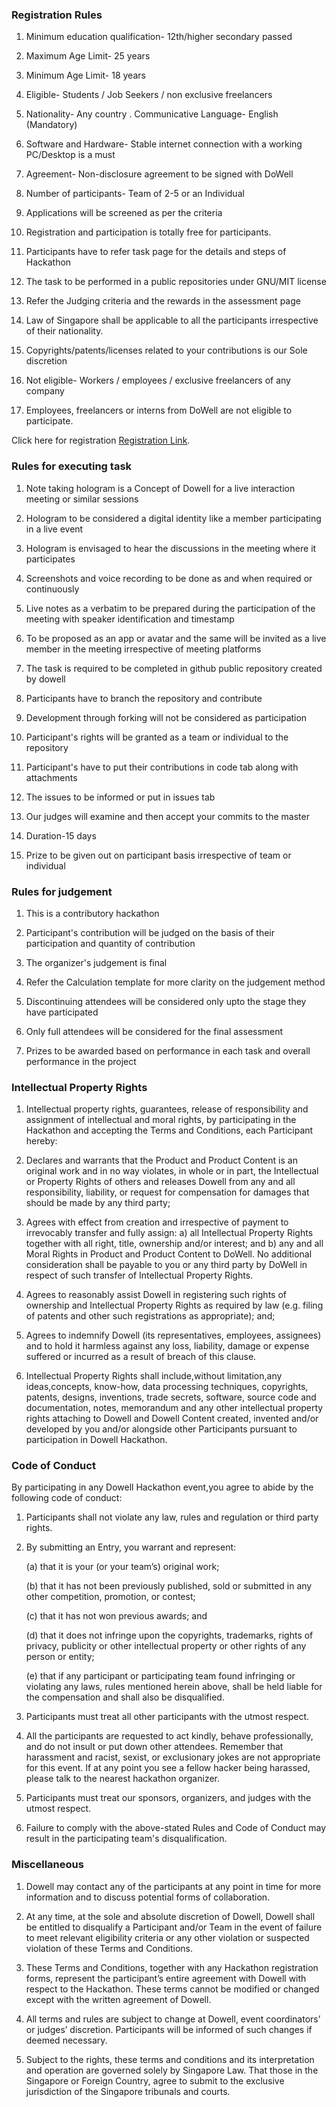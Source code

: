 ### Registration Rules

1. Minimum education qualification- 12th/higher secondary passed

2. Maximum Age Limit- 25 years

3. Minimum Age Limit- 18 years

4. Eligible- Students / Job Seekers / non exclusive freelancers

5. Nationality- Any country . Communicative Language- English (Mandatory)

6. Software and Hardware- Stable internet connection with a working PC/Desktop is a must

7. Agreement- Non-disclosure agreement to be signed with DoWell

8. Number of participants- Team of 2-5 or an Individual

9. Applications will be screened as per the criteria

10. Registration and participation is totally free for participants.

11. Participants have to refer task page for the details and steps of Hackathon 

12. The task to be performed in a public repositories under GNU/MIT license

13. Refer the Judging criteria and the rewards in the assessment page

14. Law of Singapore shall be applicable to all the participants irrespective of their nationality.

15. Copyrights/patents/licenses related to your contributions is our Sole discretion

16. Not eligible- Workers / employees / exclusive freelancers of any company

17. Employees, freelancers or interns from DoWell are not eligible to participate.

Click here for registration [Registration Link](https://forms.gle/h9ExJmvgXoL923k89).


### Rules for executing task

1. Note taking hologram is a Concept of Dowell for a live interaction meeting or similar sessions

2. Hologram to be considered a digital identity like a member participating in a live event

3. Hologram is envisaged to hear the discussions in the meeting where it participates 

4. Screenshots and voice recording to be done as and when required or continuously

5. Live notes as a verbatim to be prepared during the participation of the meeting with speaker identification and timestamp

6. To be proposed as an app or avatar and the same will be invited as a live member in the meeting irrespective of meeting platforms

7. The task is required to be completed in github public repository created by dowell

8. Participants have to branch the repository and contribute

9. Development through forking will not be considered as participation

10. Participant's rights will be granted as a team or individual to the repository

11. Participant's have to put their contributions in code tab along with attachments

12. The issues to be informed or put in issues tab

13. Our judges will examine and then accept your commits to the master

14. Duration-15 days

15. Prize to be given out on participant basis irrespective of team or individual

### Rules for judgement

1. This is a contributory hackathon

2. Participant's contribution will be judged on the basis of their participation and quantity of contribution

3. The organizer's judgement is final

4. Refer the Calculation template for more clarity on the judgement method

5. Discontinuing attendees will be considered only upto the stage they have participated

6. Only full attendees will be considered for the final assessment

7. Prizes to be awarded based on performance in each task and overall performance in the project


### Intellectual Property Rights

1. Intellectual property rights, guarantees, release of responsibility and assignment of intellectual and moral rights, by participating in the Hackathon and accepting the Terms and Conditions, each Participant hereby:

2. Declares and warrants that the Product and Product Content is an original work and in no way violates, in whole or in part, the Intellectual or Property Rights of others and releases Dowell from any and all responsibility, liability, or request for compensation for damages that should be made by any third party;

3. Agrees with effect from creation and irrespective of payment to irrevocably transfer and fully assign: a) all Intellectual Property Rights together with all right, title, ownership and/or interest; and b) any and all Moral Rights in Product and Product Content to DoWell. No additional consideration shall be payable to you or any third party by DoWell in respect of such transfer of Intellectual Property Rights.

4. Agrees to reasonably assist Dowell in registering such rights of ownership and Intellectual Property Rights as required by law (e.g. filing of patents and other such registrations as appropriate); and;

5. Agrees to indemnify Dowell (its representatives, employees, assignees) and to hold it harmless against any loss, liability, damage or expense suffered or incurred as a result of breach of this clause.

6. Intellectual Property Rights shall include,without limitation,any ideas,concepts, know-how, data processing techniques, copyrights, patents, designs, inventions, trade secrets, software, source code and documentation, notes, memorandum and any other intellectual property rights attaching to Dowell and Dowell Content created, invented and/or developed by you and/or alongside other Participants pursuant to participation in Dowell Hackathon.

### Code of Conduct

By participating in any Dowell Hackathon event,you agree to abide by the following code of conduct:

1. Participants shall not violate any law, rules and regulation or third party rights.

2. By submitting an Entry, you warrant and represent:

    (a) that it is your (or your team’s) original work; 

    (b) that it has not been previously published, sold or submitted in any other competition, promotion, or contest; 
  
    (c) that it has not won previous awards; and 
  
    (d) that it does not infringe upon the copyrights, trademarks, rights of privacy, publicity or other intellectual property or other rights of any person or entity; 
  
    (e) that if any participant or participating team found infringing or violating any laws, rules mentioned herein above, shall be held liable for the compensation and shall also be disqualified.

3. Participants must  treat all other participants with the utmost respect. 

4. All the participants are requested to act kindly, behave professionally, and do not insult or put down other attendees. Remember that harassment and racist, sexist, or exclusionary jokes are not appropriate for this event. If at any point you see a fellow hacker being harassed, please talk to the nearest hackathon organizer.

5. Participants must treat our sponsors, organizers, and judges with the utmost respect.

6. Failure to comply with the above-stated Rules and Code of Conduct may result in the participating team's disqualification.


### Miscellaneous

1. Dowell may contact any of the participants at any point in time for more information and to discuss potential forms of collaboration.

2. At any time, at the sole and absolute discretion of Dowell, Dowell shall be entitled to disqualify a Participant and/or Team in the event of failure to meet relevant eligibility criteria or any other violation or suspected violation of these Terms and Conditions.

3. These Terms and Conditions, together with any Hackathon registration forms, represent the participant’s entire agreement with Dowell with respect to the Hackathon. These terms cannot be modified or changed except with the written agreement of Dowell.

4. All terms and rules are subject to change at Dowell, event coordinators’ or judges’ discretion. Participants will be informed of such changes if deemed necessary.

5. Subject to the rights, these terms and conditions and its interpretation and operation are governed solely by Singapore Law. That those in the Singapore or Foreign  Country, agree to submit to the exclusive jurisdiction of the Singapore tribunals and courts.






